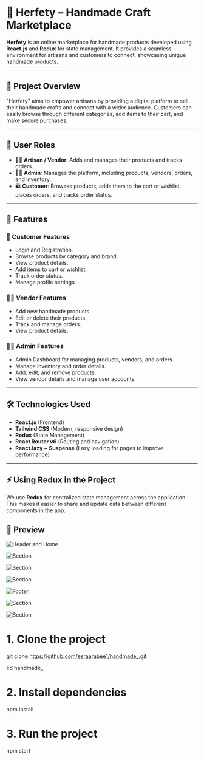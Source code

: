 # 🧶 Herfety – Handmade Craft Marketplace

**Herfety** is an online marketplace for handmade products developed using **React.js** and **Redux** for state management. It provides a seamless environment for artisans and customers to connect, showcasing unique handmade products.

---

## 🎯 Project Overview

"Herfety" aims to empower artisans by providing a digital platform to sell their handmade crafts and connect with a wider audience. Customers can easily browse through different categories, add items to their cart, and make secure purchases.

---

## 👥 User Roles

- 👩‍🎨 **Artisan / Vendor**: Adds and manages their products and tracks orders.
- 👨‍💼 **Admin**: Manages the platform, including products, vendors, orders, and inventory.
- 🛍️ **Customer**: Browses products, adds them to the cart or wishlist, places orders, and tracks order status.

---

## 🚀 Features

### 👤 Customer Features

- Login and Registration.
- Browse products by category and brand.
- View product details.
- Add items to cart or wishlist.
- Track order status.
- Manage profile settings.

### 🧑‍🎨 Vendor Features

- Add new handmade products.
- Edit or delete their products.
- Track and manage orders.
- View product details.

### 🧑‍💼 Admin Features

- Admin Dashboard for managing products, vendors, and orders.
- Manage inventory and order details.
- Add, edit, and remove products.
- View vendor details and manage user accounts.

---

## 🛠️ Technologies Used

- **React.js** (Frontend)
- **Tailwind CSS** (Modern, responsive design)
- **Redux** (State Management)
- **React Router v6** (Routing and navigation)
- **React.lazy + Suspense** (Lazy loading for pages to improve performance)

---

## ⚡️ Using **Redux** in the Project

We use **Redux** for centralized state management across the application. This makes it easier to share and update data between different components in the app.

## 📸 Preview

![Header and Home](src/images/home.png)

![Section](src/images/cart.png)

![Section](src/images/sales.png)

![Section](src/images/orders.png)

![Footer](src/images/traders.png)

![Section](src/images/addvendor.png)

![Section](src/images/addprod.png)

# 1. Clone the project

git clone https://github.com/esraarabee1/handmade_.git

cd handmade\_

# 2. Install dependencies

npm install

# 3. Run the project

npm start
